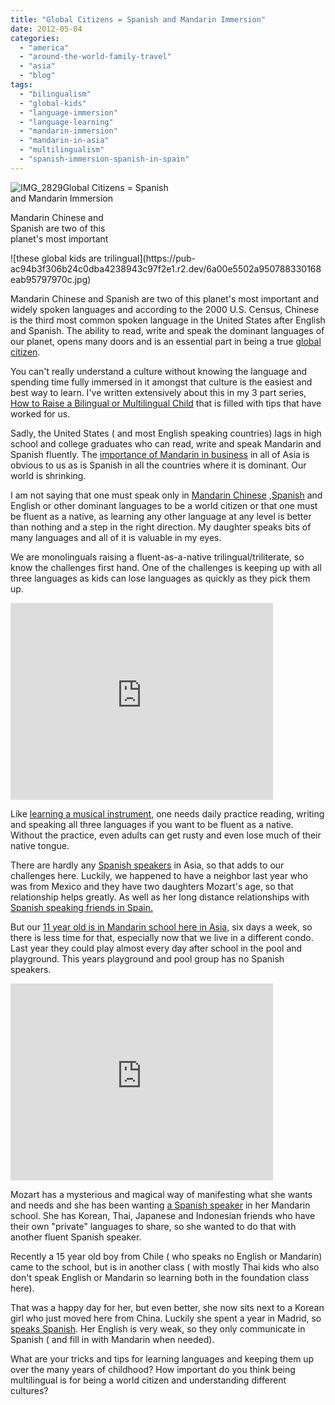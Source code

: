 ```yaml
---
title: "Global Citizens = Spanish and Mandarin Immersion"
date: 2012-05-04
categories: 
  - "america"
  - "around-the-world-family-travel"
  - "asia"
  - "blog"
tags: 
  - "bilingualism"
  - "global-kids"
  - "language-immersion"
  - "language-learning"
  - "mandarin-immersion"
  - "mandarin-in-asia"
  - "multilingualism"
  - "spanish-immersion-spanish-in-spain"
---
```


![IMG_2829](https://pub-ac94b3f306b24c0dba4238943c97f2e1.r2.dev/6a00e5502a95078833016765b7403c970b.jpg)Global Citizens = Spanish  
and Mandarin Immersion

Mandarin Chinese and  
Spanish are two of this  
planet's most important

<!--more--> ![these global kids are trilingual](https://pub-ac94b3f306b24c0dba4238943c97f2e1.r2.dev/6a00e5502a950788330168eab95797970c.jpg)  
  
  
Mandarin Chinese and Spanish are two of this planet's most important and widely spoken languages and according to the 2000 U.S. Census, Chinese is the third most common spoken language in the United States after English and Spanish. The ability to read, write and speak the dominant languages of our planet, opens many doors and is an essential part in being a true [global citizen](https://pub-ac94b3f306b24c0dba4238943c97f2e1.r2.dev/2011/07/how-to-and-why-raise-a-global-kid.html "global citizen").  
  
You can't really understand a culture without knowing the language and spending time fully immersed in it amongst that culture is the easiest and best way to learn. I've written extensively about this in my 3 part series, [How to Raise a Bilingual or Multilingual Child](https://pub-ac94b3f306b24c0dba4238943c97f2e1.r2.dev/2011/06/how-to-raise-a-bilingual-or-multi-lingual-child.html "how to raise a bilingual or multilingual child") that is filled with tips that have worked for us.  
  
Sadly, the United States ( and most English speaking countries) lags in high school and college graduates who can read, write and speak Mandarin and Spanish fluently. The [importance of Mandarin in business](http://www.bloomberg.com/news/2011-08-30/mandarin-chinese-most-useful-business-language-after-english-1-.html "the importance of Mandarin in business") in all of Asia is obvious to us as is Spanish in all the countries where it is dominant. Our world is shrinking.  
  
I am not saying that one must speak only in [Mandarin Chinese](https://pub-ac94b3f306b24c0dba4238943c97f2e1.r2.dev/2012/02/mandarin-chinese-learning-at-home-and-abroad.html "mandarin chinese learning") ,[Spanish](https://pub-ac94b3f306b24c0dba4238943c97f2e1.r2.dev/2007/03/last-day-of-sch.html "American kid learning spanish in spain") and English or other dominant languages to be a world citizen or that one must be fluent as a native, as learning any other language at any level is better than nothing and a step in the right direction. My daughter speaks bits of many languages and all of it is valuable in my eyes.  
  
We are monolinguals raising a fluent-as-a-native trilingual/triliterate, so know the challenges first hand. One of the challenges is keeping up with all three languages as kids can lose languages as quickly as they pick them up.  
  

<iframe src="http://www.youtube.com/embed/JDe6pgl-qCg?rel=0" frameborder="0" height="315" width="420"></iframe>

  
  
Like [learning a musical instrument](https://pub-ac94b3f306b24c0dba4238943c97f2e1.r2.dev/2011/08/kid-playing-violin-around-the-world.html "learning a musical instrument "), one needs daily practice reading, writing and speaking all three languages if you want to be fluent as a native. Without the practice, even adults can get rusty and even lose much of their native tongue.  
  
There are hardly any [Spanish speakers](https://pub-ac94b3f306b24c0dba4238943c97f2e1.r2.dev/2006/11/spanish-dancer.html "Spanish speakers") in Asia, so that adds to our challenges here. Luckily, we happened to have a neighbor last year who was from Mexico and they have two daughters Mozart's age, so that relationship helps greatly. As well as her long distance relationships with [Spanish speaking friends in Spain.](https://pub-ac94b3f306b24c0dba4238943c97f2e1.r2.dev/2011/02/kids-friends-travel-on-the-ultimate-family-adventure.html "spanish speaking friends in spain")  
  
But our [11 year old is in Mandarin school here in Asia,](https://pub-ac94b3f306b24c0dba4238943c97f2e1.r2.dev/2011/04/chinese-school-trophy-girl-.html "11 year old American in Mandarin school in Asia") six days a week, so there is less time for that, especially now that we live in a different condo. Last year they could play almost every day after school in the pool and playground. This years playground and pool group has no Spanish speakers.  
  

<iframe src="http://www.youtube.com/embed/ONPYysaauQM?rel=0" frameborder="0" height="315" width="420"></iframe>

  
  
Mozart has a mysterious and magical way of manifesting what she wants and needs and she has been wanting [a Spanish speaker](https://pub-ac94b3f306b24c0dba4238943c97f2e1.r2.dev/2006/11/first-day-of-sc.html "spanish speaker") in her Mandarin school. She has Korean, Thai, Japanese and Indonesian friends who have their own "private" languages to share, so she wanted to do that with another fluent Spanish speaker.  
  
Recently a 15 year old boy from Chile ( who speaks no English or Mandarin) came to the school, but is in another class ( with mostly Thai kids who also don't speak English or Mandarin so learning both in the foundation class here).  
  
That was a happy day for her, but even better, she now sits next to a Korean girl who just moved here from China. Luckily she spent a year in Madrid, so [speaks Spanish](https://pub-ac94b3f306b24c0dba4238943c97f2e1.r2.dev/2010/07/schools-out-forever-expat-immersion-spanish-in-spain-digital-nomad-education-for-kids-who-travel.html "learning spanish in spain"). Her English is very weak, so they only communicate in Spanish ( and fill in with Mandarin when needed).  
  
What are your tricks and tips for learning languages and keeping them up over the many years of childhood? How important do you think being multilingual is for being a world citizen and understanding different cultures?
